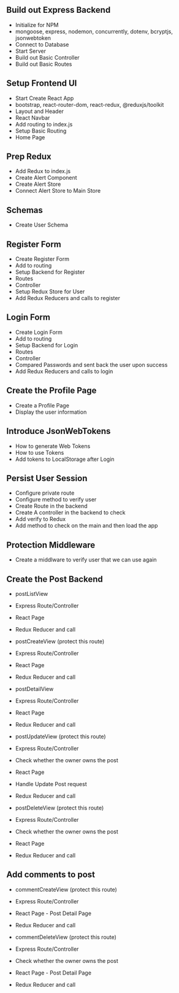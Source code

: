 ## Build out Express Backend
- Initialize for NPM
 - mongoose, express, nodemon, concurrently, dotenv, bcryptjs, jsonwebtoken
- Connect to Database
- Start Server
- Build out Basic Controller
- Build out Basic Routes


## Setup Frontend UI
- Start Create React App
 - bootstrap, react-router-dom, react-redux, @reduxjs/toolkit
- Layout and Header
 - React Navbar
- Add routing to index.js
- Setup Basic Routing
 - Home Page
 

## Prep Redux
- Add Redux to index.js
- Create Alert Component
- Create Alert Store
- Connect Alert Store to Main Store


## Schemas
- Create User Schema

## Register Form 
- Create Register Form
 - Add to routing
- Setup Backend for Register
 - Routes
 - Controller
- Setup Redux Store for User
 - Add Redux Reducers and calls to register


## Login Form
- Create Login Form
 - Add to routing
- Setup Backend for Login
 - Routes
 - Controller
 - Compared Passwords and sent back the user upon success
- Add Redux Reducers and calls to login

## Create the Profile Page
- Create a Profile Page
- Display the user information

## Introduce JsonWebTokens
- How to generate Web Tokens
- How to use Tokens
- Add tokens to LocalStorage after Login

## Persist User Session
- Configure private route
- Configure method to verify user
 - Create Route in the backend
 - Create A controller in the backend to check
- Add verify to Redux
- Add method to check on the main and then load the app

## Protection Middleware
- Create a middlware to verify user that we can use again

## Create the Post Backend
- postListView
 - Express Route/Controller
 - React Page
 - Redux Reducer and call

- postCreateView (protect this route)
 - Express Route/Controller
 - React Page
 - Redux Reducer and call

- postDetailView
 - Express Route/Controller
 - React Page
 - Redux Reducer and call

- postUpdateView (protect this route)
 - Express Route/Controller
 - Check whether the owner owns the post
 - React Page
  - Handle Update Post request
 - Redux Reducer and call

- postDeleteView (protect this route)
 - Express Route/Controller
 - Check whether the owner owns the post
 - React Page
 - Redux Reducer and call

## Add comments to post
- commentCreateView (protect this route)
 - Express Route/Controller
 - React Page - Post Detail Page
 - Redux Reducer and call

- commentDeleteView (protect this route)
 - Express Route/Controller
 - Check whether the owner owns the post
 - React Page - Post Detail Page
 - Redux Reducer and call
 